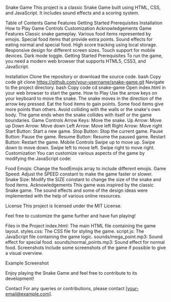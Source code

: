 Snake Game
This project is a classic Snake Game built using HTML, CSS, and JavaScript. It includes sound effects and a scoring system.

Table of Contents
Game Features
Getting Started
Prerequisites
Installation
How to Play
Game Controls
Customization
Acknowledgements
Game Features
Classic snake gameplay.
Various food items represented by emojis.
Special food items that provide extra points.
Sound effects for eating normal and special food.
High score tracking using local storage.
Responsive design for different screen sizes.
Touch support for mobile devices.
Dark mode toggle.
Getting Started
Prerequisites
To run the game, you need a modern web browser that supports HTML5, CSS3, and JavaScript.

Installation
Clone the repository or download the source code.
bash
Copy code
git clone https://github.com/your-username/snake-game.git
Navigate to the project directory.
bash
Copy code
cd snake-game
Open index.html in your web browser to start the game.
How to Play
Use the arrow keys on your keyboard to move the snake.
The snake moves in the direction of the arrow key pressed.
Eat the food items to gain points. Some food items give more points than others.
Avoid colliding with the walls or the snake's own body.
The game ends when the snake collides with itself or the game boundaries.
Game Controls
Arrow Keys: Move the snake.
Up Arrow: Move up
Down Arrow: Move down
Left Arrow: Move left
Right Arrow: Move right
Start Button: Start a new game.
Stop Button: Stop the current game.
Pause Button: Pause the game.
Resume Button: Resume the paused game.
Restart Button: Restart the game.
Mobile Controls
Swipe up to move up.
Swipe down to move down.
Swipe left to move left.
Swipe right to move right.
Customization
You can customize various aspects of the game by modifying the JavaScript code:

Food Emojis: Change the foodEmojis array to include different emojis.
Game Speed: Adjust the SPEED constant to make the game faster or slower.
Snake Size: Modify the SIZE constant to change the size of the snake and food items.
Acknowledgements
This game was inspired by the classic Snake game. The sound effects and some of the design ideas were implemented with the help of various online resources.

License
This project is licensed under the MIT License.

Feel free to customize the game further and have fun playing!

Files in the Project
index.html: The main HTML file containing the game layout.
styles.css: The CSS file for styling the game.
script.js: The JavaScript file containing the game logic.
sounds/mega_point.mp3: Sound effect for special food.
sounds/normal_points.mp3: Sound effect for normal food.
Screenshots
Include some screenshots of the game if possible to give a visual overview.

Example Screenshot

Enjoy playing the Snake Game and feel free to contribute to its development!

Contact
For any queries or contributions, please contact [your-email@example.com].

